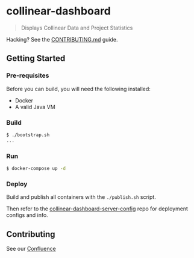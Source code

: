 # collinear-dashboard

> Displays Collinear Data and Project Statistics

Hacking? See the [CONTRIBUTING.md](/CONTRIBUTING.md) guide.

## Getting Started

### Pre-requisites

Before you can build, you will need the following installed:
* Docker
* A valid Java VM

### Build

```bash
$ ./bootstrap.sh
...
```

### Run

```bash
$ docker-compose up -d
```

### Deploy

Build and publish all containers with the `./publish.sh` script.

Then refer to the [collinear-dashboard-server-config](https://gitlab.com/collinear/collinear-dashboard-server-config) repo for deployment configs and info.

## Contributing

See our [Confluence](https://collineargroup.atlassian.net/wiki/spaces/COL/pages/687538280/Dev+Ops)
